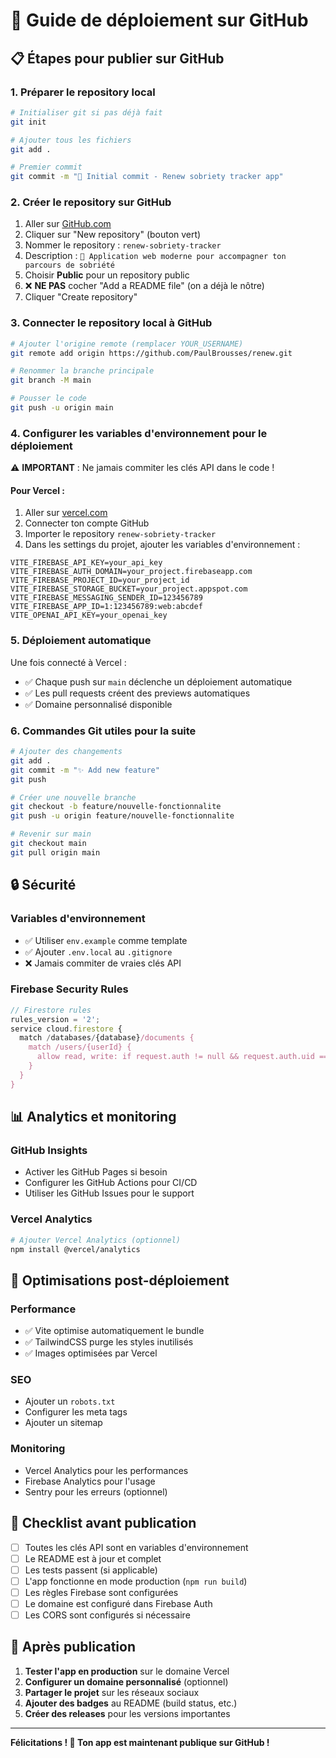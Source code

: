 # 🚀 Guide de déploiement sur GitHub

## 📋 Étapes pour publier sur GitHub

### 1. Préparer le repository local

```bash
# Initialiser git si pas déjà fait
git init

# Ajouter tous les fichiers
git add .

# Premier commit
git commit -m "🎉 Initial commit - Renew sobriety tracker app"
```

### 2. Créer le repository sur GitHub

1. Aller sur [GitHub.com](https://github.com)
2. Cliquer sur "New repository" (bouton vert)
3. Nommer le repository : `renew-sobriety-tracker`
4. Description : `🌱 Application web moderne pour accompagner ton parcours de sobriété`
5. Choisir **Public** pour un repository public
6. ❌ **NE PAS** cocher "Add a README file" (on a déjà le nôtre)
7. Cliquer "Create repository"

### 3. Connecter le repository local à GitHub

```bash
# Ajouter l'origine remote (remplacer YOUR_USERNAME)
git remote add origin https://github.com/PaulBrousses/renew.git

# Renommer la branche principale
git branch -M main

# Pousser le code
git push -u origin main
```

### 4. Configurer les variables d'environnement pour le déploiement

⚠️ **IMPORTANT** : Ne jamais commiter les clés API dans le code !

#### Pour Vercel :
1. Aller sur [vercel.com](https://vercel.com)
2. Connecter ton compte GitHub
3. Importer le repository `renew-sobriety-tracker`
4. Dans les settings du projet, ajouter les variables d'environnement :

```
VITE_FIREBASE_API_KEY=your_api_key
VITE_FIREBASE_AUTH_DOMAIN=your_project.firebaseapp.com
VITE_FIREBASE_PROJECT_ID=your_project_id
VITE_FIREBASE_STORAGE_BUCKET=your_project.appspot.com
VITE_FIREBASE_MESSAGING_SENDER_ID=123456789
VITE_FIREBASE_APP_ID=1:123456789:web:abcdef
VITE_OPENAI_API_KEY=your_openai_key
```

### 5. Déploiement automatique

Une fois connecté à Vercel :
- ✅ Chaque push sur `main` déclenche un déploiement automatique
- ✅ Les pull requests créent des previews automatiques
- ✅ Domaine personnalisé disponible

### 6. Commandes Git utiles pour la suite

```bash
# Ajouter des changements
git add .
git commit -m "✨ Add new feature"
git push

# Créer une nouvelle branche
git checkout -b feature/nouvelle-fonctionnalite
git push -u origin feature/nouvelle-fonctionnalite

# Revenir sur main
git checkout main
git pull origin main
```

## 🔒 Sécurité

### Variables d'environnement
- ✅ Utiliser `env.example` comme template
- ✅ Ajouter `.env.local` au `.gitignore`
- ❌ Jamais commiter de vraies clés API

### Firebase Security Rules
```javascript
// Firestore rules
rules_version = '2';
service cloud.firestore {
  match /databases/{database}/documents {
    match /users/{userId} {
      allow read, write: if request.auth != null && request.auth.uid == userId;
    }
  }
}
```

## 📊 Analytics et monitoring

### GitHub Insights
- Activer les GitHub Pages si besoin
- Configurer les GitHub Actions pour CI/CD
- Utiliser les GitHub Issues pour le support

### Vercel Analytics
```bash
# Ajouter Vercel Analytics (optionnel)
npm install @vercel/analytics
```

## 🎯 Optimisations post-déploiement

### Performance
- ✅ Vite optimise automatiquement le bundle
- ✅ TailwindCSS purge les styles inutilisés
- ✅ Images optimisées par Vercel

### SEO
- Ajouter un `robots.txt`
- Configurer les meta tags
- Ajouter un sitemap

### Monitoring
- Vercel Analytics pour les performances
- Firebase Analytics pour l'usage
- Sentry pour les erreurs (optionnel)

## 🚨 Checklist avant publication

- [ ] Toutes les clés API sont en variables d'environnement
- [ ] Le README est à jour et complet
- [ ] Les tests passent (si applicable)
- [ ] L'app fonctionne en mode production (`npm run build`)
- [ ] Les règles Firebase sont configurées
- [ ] Le domaine est configuré dans Firebase Auth
- [ ] Les CORS sont configurés si nécessaire

## 🎉 Après publication

1. **Tester l'app en production** sur le domaine Vercel
2. **Configurer un domaine personnalisé** (optionnel)
3. **Partager le projet** sur les réseaux sociaux
4. **Ajouter des badges** au README (build status, etc.)
5. **Créer des releases** pour les versions importantes

---

**Félicitations ! 🎉 Ton app est maintenant publique sur GitHub !**
